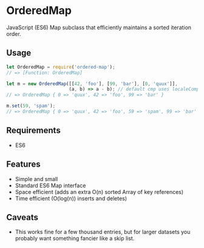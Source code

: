 # OrderedMap

JavaScript (ES6) Map subclass that efficiently maintains a sorted iteration
order.

## Usage

```js
let OrderedMap = require('ordered-map');
// => [Function: OrderedMap]

let m = new OrderedMap([[42, 'foo'], [99, 'bar'], [0, 'quux']],
                       (a, b) => a - b); // default cmp uses localeCompare
// => OrderedMap { 0 => 'quux', 42 => 'foo', 99 => 'bar' }

m.set(59, 'spam');
// => OrderedMap { 0 => 'quux', 42 => 'foo', 59 => 'spam', 99 => 'bar' }
```

## Requirements

- ES6

## Features

- Simple and small
- Standard ES6 Map interface
- Space efficient (adds an extra O(n) sorted Array of key references)
- Time efficient (O(log(n)) inserts and deletes)

## Caveats

- This works fine for a few thousand entries, but for larger datasets you
  probably want something fancier like a skip list.
